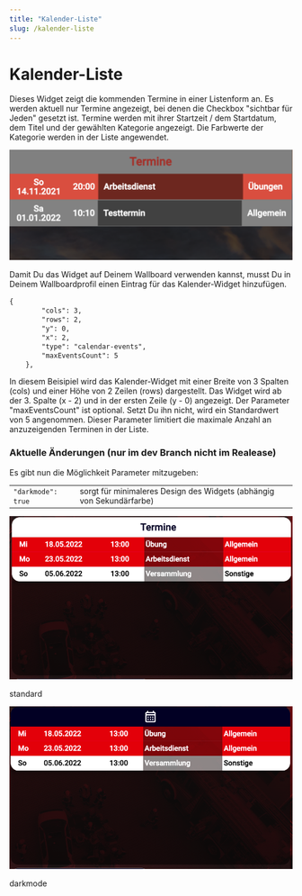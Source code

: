 ```yaml
---
title: "Kalender-Liste"
slug: /kalender-liste
---
```


# Kalender-Liste

Dieses Widget zeigt die kommenden Termine in einer Listenform an. Es werden aktuell nur Termine angezeigt, bei denen die Checkbox "sichtbar für Jeden" gesetzt ist. Termine werden mit ihrer Startzeit / dem Startdatum, dem Titel und der gewählten Kategorie angezeigt. Die Farbwerte der Kategorie werden in der Liste angewendet.


![](/img/Bildschirmfoto-2021-11-14-um-19.56.43-1024x398.png)



Damit Du das Widget auf Deinem Wallboard verwenden kannst, musst Du in Deinem Wallboardprofil einen Eintrag für das Kalender-Widget hinzufügen.



```
{
        "cols": 3,
        "rows": 2,
        "y": 0,
        "x": 2,
        "type": "calendar-events",
        "maxEventsCount": 5
    },
```



In diesem Beisipiel wird das Kalender-Widget mit einer Breite von 3 Spalten (cols) und einer Höhe von 2 Zeilen (rows) dargestellt. Das Widget wird ab der 3. Spalte (x - 2) und in der ersten Zeile (y - 0) angezeigt. Der Parameter "maxEventsCount" ist optional. Setzt Du ihn nicht, wird ein Standardwert von 5 angenommen. Dieser Parameter limitiert die maximale Anzahl an anzuzeigenden Terminen in der Liste.



### Aktuelle Änderungen (nur im dev Branch nicht im Realease)



Es gibt nun die Möglichkeit Parameter mitzugeben:




|  |  |
| --- | --- |
| `"darkmode": true` | sorgt für minimaleres Design des Widgets (abhängig von Sekundärfarbe) |



![](/img/Bildschirmfoto-2022-05-17-um-12.26.08.png)

standard




![](/img/Bildschirmfoto-2022-05-17-um-12.44.02.png)

darkmode